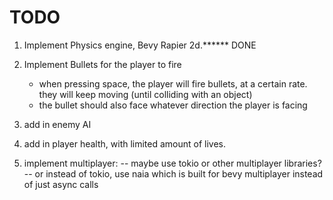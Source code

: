 # TODO 

1. Implement Physics engine, Bevy Rapier 2d.****** DONE 
2. Implement Bullets for the player to fire
    - when pressing space, the player will fire bullets, at a certain rate. they will keep moving (until colliding with an object)
    - the bullet should also face whatever direction the player is facing
3. add in enemy AI
4. add in player health, with limited amount of lives.


5. implement multiplayer:
-- maybe use tokio or other multiplayer libraries?
-- or instead of tokio, use naia which is built for bevy multiplayer instead of just async calls



